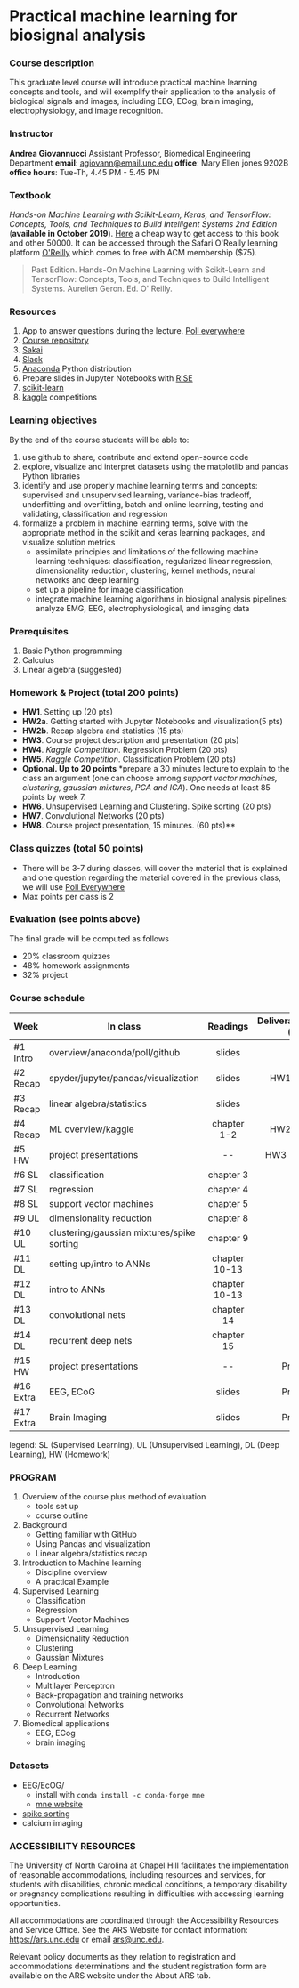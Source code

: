 # Practical machine learning for biosignal analysis

### Course description 
This graduate level course will introduce practical machine learning concepts and tools, and will exemplify their application to the analysis of biological signals and images, including EEG, ECog, brain imaging, electrophysiology, and image recognition.

### Instructor

**Andrea Giovannucci**
Assistant Professor, Biomedical Engineering Department
**email**: agiovann@email.unc.edu
**office**: Mary Ellen jones 9202B 
**office hours**: Tue-Th, 4.45 PM - 5.45 PM 

### Textbook

*Hands-on Machine Learning with Scikit-Learn, Keras, and TensorFlow: Concepts, Tools, and Techniques to Build Intelligent Systems 2nd Edition* (**available in October 2019**). [Here](https://www.acm.org/membership/offers/skill-up-oreilly) a cheap way to get access to this book and other 50000. It can be accessed through the Safari O'Really learning platform [O'Reilly](https://learning.oreilly.com/) which comes fo free with ACM membership ($75).

> Past Edition. Hands-On Machine Learning with Scikit-Learn and TensorFlow: Concepts, Tools, and Techniques to Build Intelligent Systems. Aurelien Geron. Ed. O' Reilly.

### Resources
1. App to answer questions during the lecture. [Poll everywhere](https://poll.unc.edu/)
2. [Course repository](https://github.com/agiovann/machine-learning-BMME890/)
3. [Sakai](https://sakai.unc.edu) 
4. [Slack](https://bmme890.slack.com)
5. [Anaconda](https://www.anaconda.com/distribution/) Python distribution
6. Prepare slides in Jupyter Notebooks with [RISE](https://github.com/damianavila/RISE)
7. [scikit-learn](https://scikit-learn.org)
8. [kaggle](https://www.kaggle.com/competitions) competitions

### Learning objectives 
By the end of the course students will be able to:

1. use github to share, contribute and extend open-source code
2. explore, visualize and interpret datasets using the matplotlib and pandas Python libraries
3. identify and use properly machine learning terms and concepts: supervised and unsupervised learning, variance-bias tradeoff, underfitting and overfitting, batch and online learning, testing and validating, classification and regression
4. formalize a problem in machine learning terms, solve with the appropriate method in the scikit and keras learning packages, and visualize solution metrics
	* assimilate principles and limitations of the following machine learning techniques: classification, regularized linear regression, dimensionality reduction, clustering, kernel methods, neural networks and deep learning   
	* set up a pipeline for image classification
	* integrate machine learning algorithms in biosignal analysis pipelines: analyze EMG, EEG, electrophysiological, and imaging data


### Prerequisites 
1. Basic Python programming
2. Calculus
3. Linear algebra (suggested)

 
### Homework & Project (total 200 points)

* **HW1**. Setting up (20 pts)
* **HW2a**. Getting started with Jupyter Notebooks  and visualization(5 pts)
* **HW2b**. Recap algebra and statistics (15 pts) 
* **HW3**. Course project description and presentation (20  pts)
* **HW4**. *Kaggle Competition*. Regression Problem (20 pts) 
* **HW5**. *Kaggle Competition*. Classification Problem (20 pts)
* **Optional. Up to 20 points**
    *prepare a 30 minutes lecture to explain to the class an argument (one can choose among *support vector machines, clustering, gaussian mixtures, PCA and ICA*). One needs at least 85 points by week 7. 
* **HW6**. Unsupervised Learning and Clustering. Spike sorting (20 pts)
* **HW7**. Convolutional Networks (20 pts)
* **HW8**. Course project presentation, 15 minutes. (60 pts)**

### Class quizzes (total 50 points)

* There will be 3-7 during classes, will cover the material that is explained and one question regarding the material covered in the previous class, we will use [Poll Everywhere](poll.unc.edu)
* Max points per class is 2

### Evaluation (see points above)

The final grade will be computed as follows

* 20% classroom quizzes 
* 48% homework assignments
* 32% project

### Course schedule 

| Week |   In class  | Readings  | Deliverables (due) |
| :------------- 	| ------------- |:-------------:| -----:|
| #1 		Intro	| overview/anaconda/poll/github | slides | -- |
| #2 		Recap	| spyder/jupyter/pandas/visualization |slides|HW1 (Th)|
| #3 		Recap	| linear algebra/statistics | slides |  |
| #4 		Recap	| ML overview/kaggle |chapter 1-2| HW2 (Th)|
| #5 		HW		| project presentations | -- |  HW3 (Tue) |
| #6 		SL| classification| chapter 3 | -- |
| #7 		SL| regression| chapter 4 | --   |
| #8 		SL| support vector machines | chapter 5 | HW4 |
| #9 		UL| dimensionality reduction | chapter 8 | HW5 |
| #10 		UL| clustering/gaussian mixtures/spike sorting | chapter 9 | -- |
| #11 		DL	| setting up/intro to ANNs  | chapter 10-13| HW6 |
| #12 		DL	| intro to ANNs | chapter 10-13 |--|
| #13 		DL	| convolutional nets | chapter 14 |--|
| #14 		DL	| recurrent deep nets | chapter 15  |HW7|
| #15 		HW	| project presentations | --  | Project |
| #16 		Extra	| EEG, ECoG | slides  | Project |
| #17 		Extra	| Brain Imaging | slides  | Project |

legend: SL (Supervised Learning), UL (Unsupervised Learning), DL (Deep Learning), HW (Homework)


### PROGRAM 
1. Overview of the course plus method of evaluation
	* tools set up
	* course outline
2. Background
	* Getting familiar with GitHub 
	* Using Pandas and visualization
	* Linear algebra/statistics recap  
3. Introduction to Machine learning
	* Discipline overview
	* A practical Example
4. Supervised Learning
	* Classification
	* Regression
	* Support Vector Machines
5. Unsupervised Learning
	* Dimensionality Reduction
	* Clustering
	* Gaussian Mixtures
6. Deep Learning
	* Introduction
	* Multilayer Perceptron
	* Back-propagation and training networks
	* Convolutional Networks
	* Recurrent Networks
7. Biomedical applications
	* EEG, ECog
	* brain imaging

### Datasets

* EEG/EcOG/
	* install with ```conda install -c conda-forge mne```
	* [mne website](https://martinos.org/mne/stable/index.html) 
* [spike sorting](https://github.com/flatironinstitute/mountainsort_examples)
* calcium imaging

### ACCESSIBILITY RESOURCES

The University of North Carolina at Chapel Hill facilitates the implementation of reasonable accommodations, including resources and services, for students with disabilities, chronic medical conditions, a temporary disability or pregnancy complications resulting in difficulties with accessing learning opportunities.

All accommodations are coordinated through the Accessibility Resources and Service Office. See the ARS Website for contact information: https://ars.unc.edu or email ars@unc.edu.

Relevant policy documents as they relation to registration and accommodations determinations and the student registration form are available on the ARS website under the About ARS tab.	
	


